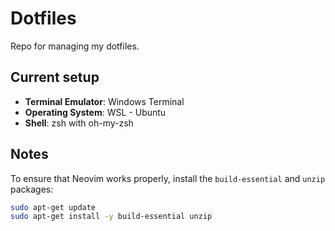 # Dotfiles  
Repo for managing my dotfiles.

## Current setup  
* **Terminal Emulator**: Windows Terminal
* **Operating System**: WSL - Ubuntu  
* **Shell**: zsh with oh-my-zsh

## Notes
To ensure that Neovim works properly, install the `build-essential` and `unzip` packages:

```bash
sudo apt-get update
sudo apt-get install -y build-essential unzip
```
